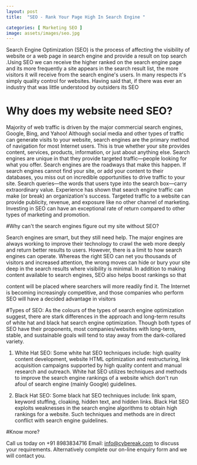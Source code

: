 ```yaml
---
layout: post
title:  "SEO - Rank Your Page High In Search Engine "

categories: [ Marketing SEO ]
image: assets/images/seo.jpg
---
```

Search Engine Optimization (SEO) is the process of affecting the visibility of website or a web page in
search engine and provide a result on top search .Using SEO we can receive the higher ranked on
the search engine page and its more frequently a site appears in the search result list, the more
visitors it will receive from the search engine&#39;s users. In many respects it&#39;s simply quality control for
websites. Having said that, if there was ever an industry that was little understood by outsiders its
SEO

# Why does my website need SEO?

Majority of web traffic is driven by the major commercial search engines, Google, Bing, and Yahoo!
Although social media and other types of traffic can generate visits to your website, search engines
are the primary method of navigation for most Internet users. This is true whether your site provides
content, services, products, information, or just about anything else. Search engines are unique in
that they provide targeted traffic—people looking for what you offer. Search engines are the roadways
that make this happen. If search engines cannot find your site, or add your content to their databases,
you miss out on incredible opportunities to drive traffic to your site.
Search queries—the words that users type into the search box—carry extraordinary value.
Experience has shown that search engine traffic can make (or break) an organization&#39;s success.
Targeted traffic to a website can provide publicity, revenue, and exposure like no other channel of
marketing. Investing in SEO can have an exceptional rate of return compared to other types of
marketing and promotion.

#Why can&#39;t the search engines figure out my site without SEO?

Search engines are smart, but they still need help. The major engines are always working to improve
their technology to crawl the web more deeply and return better results to users. However, there is a
limit to how search engines can operate. Whereas the right SEO can net you thousands of visitors
and increased attention, the wrong moves can hide or bury your site deep in the search results where
visibility is minimal.
In addition to making content available to search engines, SEO also helps boost rankings so that

content will be placed where searchers will more readily find it. The Internet is becoming increasingly
competitive, and those companies who perform SEO will have a decided advantage in visitors

#Types of SEO:
As the colours of the types of search engine optimization suggest, there are stark differences in the
approach and long-term results of white hat and black hat search engine optimization. Though both
types of SEO have their proponents, most companies/websites with long-term, stable, and
sustainable goals will tend to stay away from the dark-collared variety.


1. White Hat SEO:
Some white hat SEO techniques include: high quality content development, website
HTML optimization and restructuring, link acquisition campaigns supported by high quality content
and manual research and outreach. White hat SEO utilizes techniques and methods to improve the
search engine rankings of a website which don&#39;t run afoul of search engine (mainly Google)
guidelines.


2. Black Hat SEO:
Some black hat SEO techniques include: link spam, keyword stuffing, cloaking,
hidden text, and hidden links. Black Hat SEO exploits weaknesses in the search engine algorithms to
obtain high rankings for a website. Such techniques and methods are in direct conflict with search
engine guidelines.

#Know more?

Call us today on +91 8983834716 Email: info@cybereak.com to discuss your requirements.
Alternatively complete our on-line enquiry form and we will contact you.
